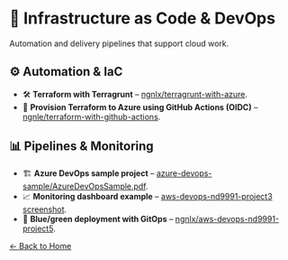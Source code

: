 # 🔧 Infrastructure as Code & DevOps

Automation and delivery pipelines that support cloud work.

## ⚙️ Automation & IaC
- 🛠️ **Terraform with Terragrunt** – [ngnlx/terragrunt-with-azure](https://github.com/ngnlx/terragrunt-with-azure).
- 🔧 **Provision Terraform to Azure using GitHub Actions (OIDC)** – [ngnle/terraform-with-github-actions](https://github.com/ngnle/terraform-with-github-actions).

## 📊 Pipelines & Monitoring
- 🏗️ **Azure DevOps sample project** – [azure-devops-sample/AzureDevOpsSample.pdf](https://github.com/ngnlx/azure-devops-sample/blob/main/AzureDevOpsSample.pdf).
- 📈 **Monitoring dashboard example** – [aws-devops-nd9991-project3 screenshot](https://github.com/ngnlx/aws-devops-nd9991-project3/blob/master/screenshots/SCREENSHOT11_CPU.png).
- 🌈 **Blue/green deployment with GitOps** – [ngnlx/aws-devops-nd9991-project5](https://github.com/ngnlx/aws-devops-nd9991-project5/blob/main/kubernetes/deployment.yaml).

[← Back to Home](README.md)
